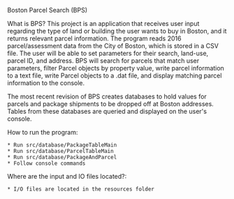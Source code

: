 Boston Parcel Search (BPS)

What is BPS?
This project is an application that receives user input regarding the type of land or building the user wants to buy
 in Boston, and it returns relevant parcel information. The program reads 2016 parcel/assessment data from the City of
  Boston, which is stored in a CSV file. The user will be able to set parameters for their search, land-use, parcel ID,
   and address. BPS will search for parcels that match user parameters, filter Parcel objects by property value, write
    parcel information to a text file, write Parcel objects to a .dat file, and display matching parcel information to
     the console.  
     
The most recent revision of BPS creates databases to hold values for parcels and package shipments to be dropped off at
Boston addresses. Tables from these databases are queried and displayed on the user's console. 

How to run the program:

    * Run src/database/PackageTableMain
    * Run src/database/ParcelTableMain
    * Run src/database/PackageAndParcel
    * Follow console commands
    
Where are the input and IO files located?:

    * I/O files are located in the resources folder